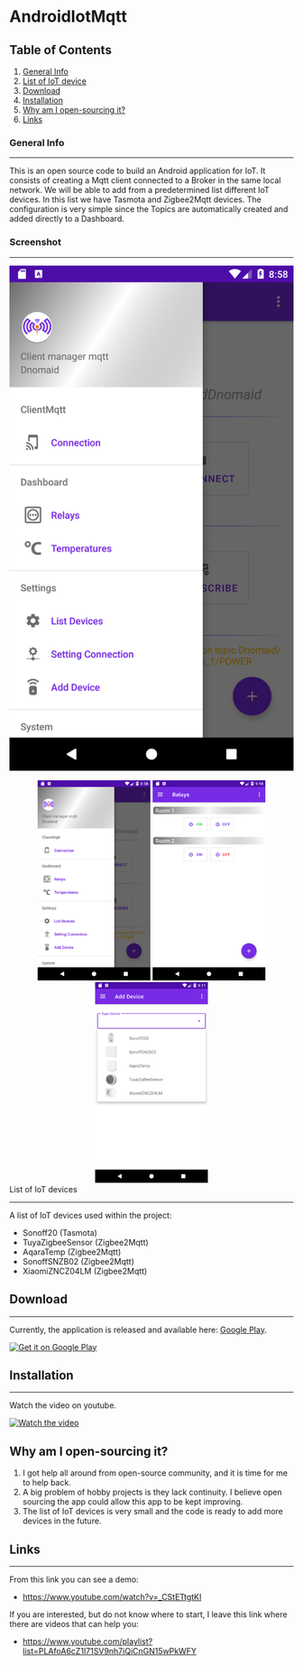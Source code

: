 # AndroidIotMqtt
## Table of Contents
1. [General Info](#general-info)
2. [List of IoT device](#list-of-IoT-devices)
3. [Download](#download)
4. [Installation](#installation)
5. [Why am I open-sourcing it?](#why-am-I-open-sourcing-it?)
6. [Links](#links)
### General Info
***
This is an open source code to build an Android application for IoT. It consists of creating a Mqtt client connected to a Broker in the same local network. We will be able to add from a predetermined list different IoT devices. In this list we have Tasmota and Zigbee2Mqtt devices. The configuration is very simple since the Topics are automatically created and added directly to a Dashboard.

### Screenshot
***
![Screenshot](AppMqttScreenCapture/Menu.png)
<div align="center">
    <img src="/AppMqttScreenCapture/Menu.png" width="200px"</img>
    <img src="/AppMqttScreenCapture/Relay.png" width="200px"</img>
    <img src="/AppMqttScreenCapture/AddDevice.png" width="200px"</img>
</div

## List of IoT devices
***
A list of IoT devices used within the project:
* Sonoff20 (Tasmota)
* TuyaZigbeeSensor (Zigbee2Mqtt)
* AqaraTemp (Zigbee2Mqtt)
* SonoffSNZB02 (Zigbee2Mqtt)
* XiaomiZNCZ04LM (Zigbee2Mqtt)
## Download
***
Currently, the application is released and available here:
[Google Play](https://play.google.com/store/apps/details?id=com.dnomaid.mqtt&gl=ES).

<a href='https://play.google.com/store/apps/details?id=com.dnomaid.mqtt&gl=ES'><img alt='Get it on Google Play' src='https://play.google.com/intl/en_us/badges/images/generic/en_badge_web_generic.png' height="80"/></a>

## Installation
***
Watch the video on youtube.

[![Watch the video](https://img.youtube.com/vi/_CStETtgtKI/0.jpg)](https://www.youtube.com/watch?v=_CStETtgtKI)

## Why am I open-sourcing it?
1. I got help all around from open-source community, and it is time for me to help back.
2. A big problem of hobby projects is they lack continuity. I believe open sourcing the app could allow this app to be kept improving.
3. The list of IoT devices is very small and the code is ready to add more devices in the future.

## Links
***
From this link you can see a demo:
* https://www.youtube.com/watch?v=_CStETtgtKI


If you are interested, but do not know where to start, I leave this link where there are videos that can help you:
* https://www.youtube.com/playlist?list=PLAfoA6cZ1I71SV9nh7iQiCnGN15wPkWFY
